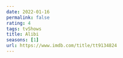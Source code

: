 ```yaml
---
date: 2022-01-16
permalink: false
rating: 4
tags: tvShows
title: Alibi
seasons: [1]
url: https://www.imdb.com/title/tt9134824
---
```

